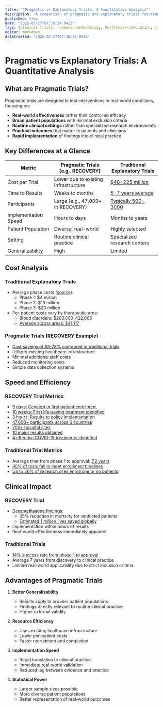 ```yaml
---
title: '"Pragmatic vs Explanatory Trials: A Quantitative Analysis"'
description: "A comparison of pragmatic and explanatory trials focusing on cost, time, and real-world applicability."
published: true
date: "2025-02-27T07:36:34.941Z"
tags: [clinical-trials, research-methodology, healthcare-innovation, trial-design]
editor: markdown
dateCreated: "2025-02-27T07:36:34.941Z"
---
```


# Pragmatic vs Explanatory Trials: A Quantitative Analysis

## What are Pragmatic Trials?

Pragmatic trials are designed to test interventions in real-world conditions, focusing on:

- **Real-world effectiveness** rather than controlled efficacy
- **Broad patient populations** with minimal exclusion criteria
- **Routine clinical settings** rather than specialized research environments
- **Practical outcomes** that matter to patients and clinicians
- **Rapid implementation** of findings into clinical practice

## Key Differences at a Glance

| Metric               | Pragmatic Trials (e.g., RECOVERY)    | Traditional Explanatory Trials                                                                      |
| -------------------- | ------------------------------------ | --------------------------------------------------------------------------------------------------- |
| Cost per Trial       | Lower due to existing infrastructure | [$48-225 million](https://www.anjusoftware.com/insights/eclinical/clinical-trial-costs/)            |
| Time to Results      | Weeks to months                      | [5-7 years average](https://www.fda.gov/patients/drug-development-process/step-3-clinical-research) |
| Participants         | Large (e.g., 47,000+ in RECOVERY)    | [Typically 500-3000](https://www.ncbi.nlm.nih.gov/pmc/articles/PMC6248200/)                         |
| Implementation Speed | Hours to days                        | Months to years                                                                                     |
| Patient Population   | Diverse, real-world                  | Highly selected                                                                                     |
| Setting              | Routine clinical practice            | Specialized research centers                                                                        |
| Generalizability     | High                                 | Limited                                                                                             |

## Cost Analysis

### Traditional Explanatory Trials

- Average phase costs ([source](https://www.sofpromed.com/how-much-does-a-clinical-trial-cost)):
  - Phase 1: $4 million
  - Phase 2: $13 million
  - Phase 3: $20 million
- Per-patient costs vary by therapeutic area:
  - Blood disorders: $200,000-422,000
  - [Average across areas: $41,117](../book/references.md#trial-costs-fda-study)

### Pragmatic Trials (RECOVERY Example)

- [Cost savings of 68-78% compared to traditional trials](../book/references.md#pmc-trial-economics)
- Utilized existing healthcare infrastructure
- Minimal additional staff costs
- Reduced monitoring costs
- Simple data collection systems

## Speed and Efficiency

### RECOVERY Trial Metrics

- [9 days: Concept to first patient enrollment](../book/references.md#recovery-trial-dexamethasone-results)
- [10 weeks: First life-saving treatment identified](../book/references.md#landray-recovery-trial-quote)
- [3 hours: Results to policy implementation](../book/references.md#landray-recovery-trial-quote)
- [47,000+ participants across 6 countries](../book/references.md#recovery-trial-summary-quote)
- [200+ hospital sites](../book/references.md#recovery-trial-summary-quote)
- [10 major results obtained](../book/references.md#recovery-trial-summary-quote)
- [4 effective COVID-19 treatments identified](../book/references.md#recovery-trial-summary-quote)

### Traditional Trial Metrics

- Average time from phase 1 to approval: [7.2 years](https://www.bio.org/sites/default/files/legacy/bioorg/docs/Clinical%20Development%20Success%20Rates%202006-2015%20-%20BIO,%20Biomedtracker,%20Amplion%202016.pdf)
- [80% of trials fail to meet enrollment timelines](../book/references.md#clinical-trial-enrollment-timelines)
- [Up to 50% of research sites enroll one or no patients](../book/references.md#clinical-trial-enrollment-timelines)

## Clinical Impact

### RECOVERY Trial

- [Dexamethasone findings](../book/references.md#recovery-trial-dexamethasone-results):
  - 35% reduction in mortality for ventilated patients
  - [Estimated 1 million lives saved globally](../book/references.md#recovery-trial-summary-quote)
- Implementation within hours of results
- Real-world effectiveness immediately apparent

### Traditional Trials

- [14% success rate from phase 1 to approval](https://www.ncbi.nlm.nih.gov/pmc/articles/PMC6092479/)
- Average 7 years from discovery to clinical practice
- Limited real-world applicability due to strict inclusion criteria

## Advantages of Pragmatic Trials

1. **Better Generalizability**
   - Results apply to broader patient populations
   - Findings directly relevant to routine clinical practice
   - Higher external validity

2. **Resource Efficiency**
   - Uses existing healthcare infrastructure
   - Lower per-patient costs
   - Faster recruitment and completion

3. **Implementation Speed**
   - Rapid translation to clinical practice
   - Immediate real-world validation
   - Reduced lag between evidence and practice

4. **Statistical Power**
   - Larger sample sizes possible
   - More diverse patient populations
   - Better representation of real-world outcomes

<!-- TODO: This file has significant content overlap with `reference/recovery-trial-case-study.md`. Review and merge these two files into a single, definitive document to avoid redundancy. -->
